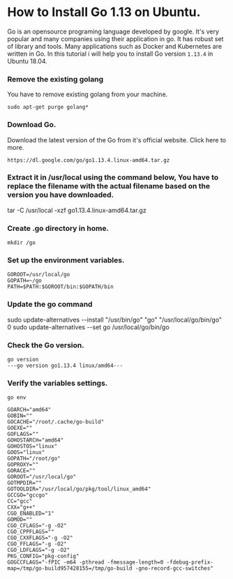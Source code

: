 # How to Install Go 1.13 on Ubuntu.

Go is an opensource programing language developed by google. It's very popular and many companies using their application in go. It has robust set of library and tools. Many applications such as Docker and Kubernetes are written in Go. In this tutorial i will help you to install Go version `1.13.4` in Ubuntu 18.04.


### Remove the existing golang
You have to remove existing golang from your machine.
```
sudo apt-get purge golang*
```

### Download Go.
Download the latest version of the Go from it's official website. Click here to more.

```
https://dl.google.com/go/go1.13.4.linux-amd64.tar.gz
```

### Extract it in /usr/local using the command below, You have to replace the filename with the actual filename based on the version you have downloaded.

tar -C /usr/local -xzf go1.13.4.linux-amd64.tar.gz


### Create .go directory in home.
```
mkdir /go
```

### Set up the environment variables.

```
GOROOT=/usr/local/go
GOPATH=~/go
PATH=$PATH:$GOROOT/bin:$GOPATH/bin
```

### Update the go command

sudo update-alternatives --install "/usr/bin/go" "go" "/usr/local/go/bin/go" 0
sudo update-alternatives --set go /usr/local/go/bin/go

### Check the Go version.
```
go version
---go version go1.13.4 linux/amd64---
```


### Verify the variables settings.

```
go env
```
```
GOARCH="amd64"
GOBIN=""
GOCACHE="/root/.cache/go-build"
GOEXE=""
GOFLAGS=""
GOHOSTARCH="amd64"
GOHOSTOS="linux"
GOOS="linux"
GOPATH="/root/go"
GOPROXY=""
GORACE=""
GOROOT="/usr/local/go"
GOTMPDIR=""
GOTOOLDIR="/usr/local/go/pkg/tool/linux_amd64"
GCCGO="gccgo"
CC="gcc"
CXX="g++"
CGO_ENABLED="1"
GOMOD=""
CGO_CFLAGS="-g -O2"
CGO_CPPFLAGS=""
CGO_CXXFLAGS="-g -O2"
CGO_FFLAGS="-g -O2"
CGO_LDFLAGS="-g -O2"
PKG_CONFIG="pkg-config"
GOGCCFLAGS="-fPIC -m64 -pthread -fmessage-length=0 -fdebug-prefix-map=/tmp/go-build957428155=/tmp/go-build -gno-record-gcc-switches"
```
